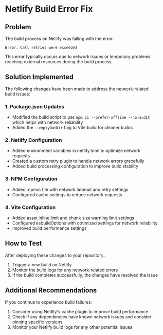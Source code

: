 # Netlify Build Error Fix

## Problem

The build process on Netlify was failing with the error:

```
Error: Call retries were exceeded
```

This error typically occurs due to network issues or temporary problems reaching external resources during the build process.

## Solution Implemented

The following changes have been made to address the network-related build issues:

### 1. Package.json Updates

- Modified the build script to use `npm ci --prefer-offline --no-audit` which helps with network reliability
- Added the `--emptyOutDir` flag to Vite build for cleaner builds

### 2. Netlify Configuration

- Added environment variables in netlify.toml to optimize network requests
- Created a custom retry plugin to handle network errors gracefully
- Added build processing configuration to improve build stability

### 3. NPM Configuration

- Added .npmrc file with network timeout and retry settings
- Configured cache settings to reduce network requests

### 4. Vite Configuration

- Added asset inline limit and chunk size warning limit settings
- Configured esbuildOptions with optimized settings for network reliability
- Improved build performance settings

## How to Test

After deploying these changes to your repository:

1. Trigger a new build on Netlify
2. Monitor the build logs for any network-related errors
3. If the build completes successfully, the changes have resolved the issue

## Additional Recommendations

If you continue to experience build failures:

1. Consider using Netlify's cache plugin to improve build performance
2. Check if any dependencies have known network issues and consider pinning specific versions
3. Monitor your Netlify build logs for any other potential issues